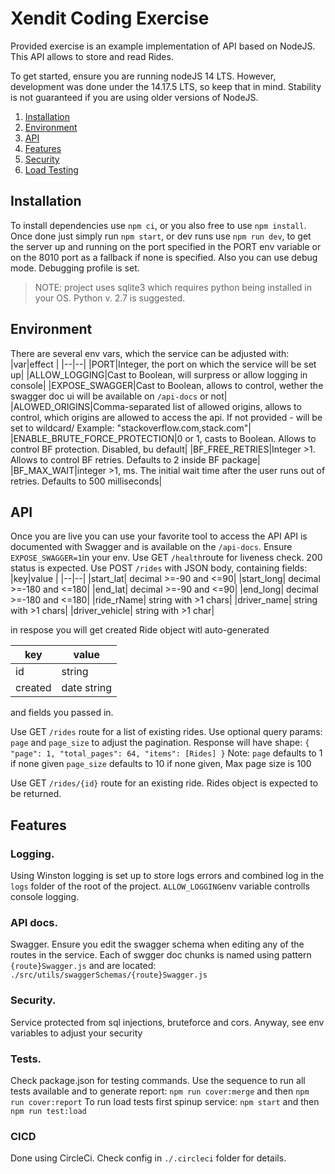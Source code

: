 # Xendit Coding Exercise

Provided exercise is an example implementation of API based on NodeJS. This API allows to store and read Rides.

To get started, ensure you are running nodeJS 14 LTS. However, development was done under the 14.17.5 LTS, so keep that in mind.
Stability is not guaranteed if you are using older versions of NodeJS.

1.  [Installation](#Installation)
2.  [Environment](#Environment)
3.  [API](#API)
4.  [Features](#Features)
5.  [Security](#security)
6.  [Load Testing](#load-testing)

## Installation

To install dependencies use `npm ci`, or you also free to use `npm install`.
Once done just simply run `npm start`, or dev runs use `npm run dev`, to get the server up and running on the port specified in the PORT env variable or on the 8010 port as a fallback if none is specified.
Also you can use debug mode. Debugging profile is set.

> NOTE: project uses sqlite3 which requires python being installed in
> your OS. Python v. 2.7 is suggested.

## Environment

There are several env vars, which the service can be adjusted with:
|var|effect |
|--|--|
|PORT|Integer, the port on which the service will be set up|
|ALLOW_LOGGING|Cast to Boolean, will surpress or allow logging in console|
|EXPOSE_SWAGGER|Cast to Boolean, allows to control, wether the swagger doc ui will be available on `/api-docs` or not|
|ALOWED_ORIGINS|Comma-separated list of allowed origins, allows to control, which origins are allowed to access the api. If not provided - will be set to wildcard/ Example: "stackoverflow.com,stack.com"|
|ENABLE_BRUTE_FORCE_PROTECTION|0 or 1, casts to Boolean. Allows to control BF protection. Disabled, bu default|
|BF_FREE_RETRIES|Integer >1. Allows to control BF retries. Defaults to 2 inside BF package|
|BF_MAX_WAIT|integer >1, ms. The initial wait time after the user runs out of retries. Defaults to 500 milliseconds|

## API

Once you are live you can use your favorite tool to access the API
API is documented with Swagger and is available on the `/api-docs`. Ensure `EXPOSE_SWAGGER=1`in your env.
Use GET `/health`route for liveness check. 200 status is expected.
Use POST `/rides` with JSON body, containing fields:
|key|value |
|--|--|
|start_lat| decimal >=-90 and <=90|
|start_long| decimal >=-180 and <=180|
|end_lat| decimal >=-90 and <=90|
|end_long| decimal >=-180 and <=180|
|ride_rName| string with >1 chars|
|driver_name| string with >1 chars|
|driver_vehicle| string with >1 char|

in respose you will get created Ride object witl auto-generated

| key     | value       |
| ------- | ----------- |
| id      | string      |
| created | date string |

and fields you passed in.

Use GET `/rides` route for a list of existing rides. Use optional query params: `page` and `page_size` to adjust the pagination. Response will have shape:
`{ "page": 1, "total_pages": 64, "items": [Rides] }`
Note: `page` defaults to 1 if none given
`page_size` defaults to 10 if none given, Max page size is 100

Use GET `/rides/{id}` route for an existing ride. Rides object is expected to be returned.

## Features

### Logging.

Using Winston logging is set up to store logs errors and combined log in the `logs` folder of the root of the project. `ALLOW_LOGGING`env variable controlls console logging.

### API docs.

Swagger. Ensure you edit the swagger schema when editing any of the routes in the service. Each of swgger doc chunks is named using pattern `{route}Swagger.js` and are located: `./src/utils/swaggerSchemas/{route}Swagger.js`

### Security.

Service protected from sql injections, bruteforce and cors. Anyway, see env variables to adjust your security

### Tests.

Check package.json for testing commands.
Use the sequence to run all tests available and to generate report: `npm run cover:merge` and then `npm run cover:report`
To run load tests first spinup service: `npm start` and then `npm run test:load`

### CICD

Done using CircleCi. Check config in `./.circleci` folder for details.

